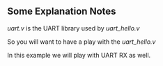 ## Some Explanation Notes

*uart.v* is the UART library used by *uart_hello.v*

So you will want to have a play with the *uart_hello.v* 

In this example we will play with UART RX as well.

